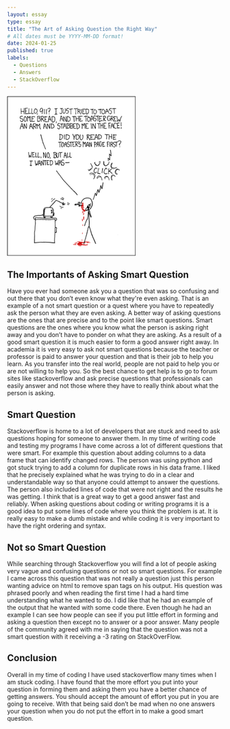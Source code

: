 ```yaml
---
layout: essay
type: essay
title: "The Art of Asking Question the Right Way"
# All dates must be YYYY-MM-DD format!
date: 2024-01-25
published: true
labels:
  - Questions
  - Answers
  - StackOverflow
---
```


<img width="300px" class="rounded float-start pe-4" src="../img/smart-questions/rtfm.png">

## The Importants of Asking Smart Question

Have you ever had someone ask you a question that was so confusing and out there that you don’t even know what they're even asking. That is an example of a not smart question or a quest where you have to repeatedly ask the person what they are even asking. A better way of asking questions are the ones that are precise and to the point like smart questions. Smart questions are the ones where you know what the person is asking right away and you don’t have to ponder on what they are asking. As a result of a good smart question it is much easier to form a good answer right away. In academia it is very easy to ask not smart questions because the teacher or professor is paid to answer your question and that is their job to help you learn. As you transfer into the real world, people are not paid to help you or are not willing to help you. So the best chance to get help is to go to forum sites like stackoverflow and ask precise questions that professionals can easily answer and not those where they have to really think about what the person is asking.      

## Smart Question

Stackoverflow is home to a lot of developers that are stuck and need to ask questions hoping for someone to answer them. In my time of writing code and testing my programs I have come across a lot of different questions that were smart. For example this question about adding columns to a data frame that can identify changed rows. The person was using python and got stuck trying to add a column for duplicate rows in his data frame. I liked that he precisely explained what he was trying to do in a clear and understandable way so that anyone could attempt to answer the questions. The person also included lines of code that were not right and the results he was getting. I think that is a great way to get a good answer fast and reliably. When asking questions about coding or writing programs it is a good idea to put some lines of code where you think the problem is at. It is really easy to make a dumb mistake and while coding it is very important to have the right ordering and syntax.

## Not so Smart Question

While searching through Stackoverflow you will find a lot of people asking very vague and confusing questions or not so smart questions. For example I came across this question that was not really a question just this person wanting advice on html to remove span tags on his output. His question was phrased poorly and when reading the first time I had a hard time understanding what he wanted to do. I did like that he had an example of the output that he wanted with some code there. Even though he had an example I can see how people can see if you put little effort in forming and asking a question then except no to answer or a poor answer. Many people of the community agreed with me in saying that the question was not a smart question with it receiving a -3 rating on StackOverFlow.

## Conclusion

Overall in my time of coding I have used stackoverflow many times when I am stuck coding. I have found that the more effort you put into your question in forming them and asking them you have a better chance of getting answers. You should accept the amount of effort you put in you are going to receive. With that being said don’t be mad when no one answers your question when you do not put the effort in to make a good smart question.  
